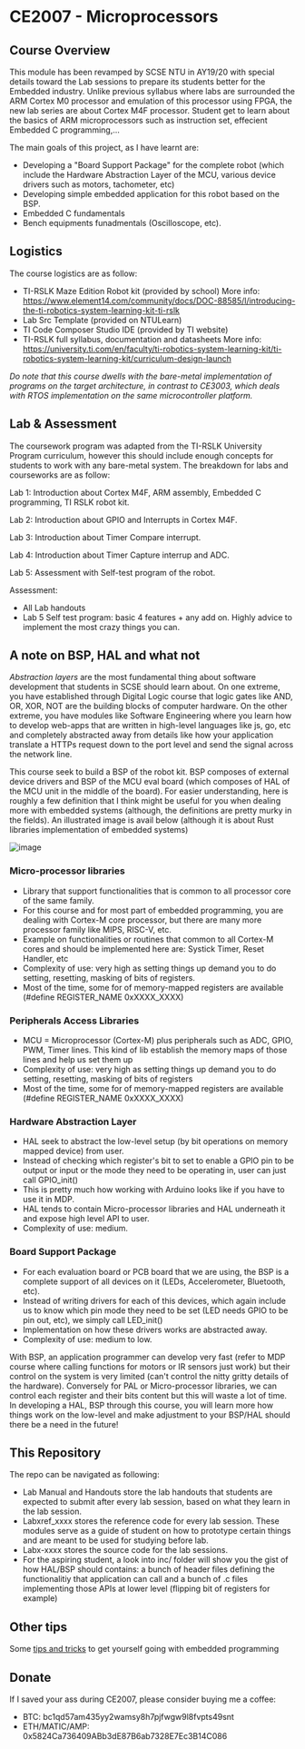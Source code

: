 # CE2007 - Microprocessors

## Course Overview
This module has been revamped by SCSE NTU in AY19/20 with special details toward the Lab sessions to prepare its students better for the Embedded industry. Unlike previous syllabus where labs are surrounded the ARM Cortex M0 processor and emulation of this processor using FPGA, the new lab series are about Cortex M4F processor. Student get to learn about the basics of ARM microprocessors such as instruction set, effecient Embedded C programming,...

The main goals of this project, as I have learnt are:
- Developing a "Board Support Package" for the complete robot (which include the Hardware Abstraction Layer of the MCU, various device drivers such as motors, tachometer, etc)
- Developing simple embedded application for this robot based on the BSP.
- Embedded C fundamentals
- Bench equipments funadmentals (Oscilloscope, etc).

## Logistics
The course logistics are as follow:
+ TI-RSLK Maze Edition Robot kit (provided by school)
More info: https://www.element14.com/community/docs/DOC-88585/l/introducing-the-ti-robotics-system-learning-kit-ti-rslk
+ Lab Src Template (provided on NTULearn)
+ TI Code Composer Studio IDE (provided by TI website)
+ TI-RSLK full syllabus, documentation and datasheets
More info: https://university.ti.com/en/faculty/ti-robotics-system-learning-kit/ti-robotics-system-learning-kit/curriculum-design-launch

*Do note that this course dwells with the bare-metal implementation of programs on the target architecture, in contrast to CE3003, which deals with RTOS implementation on the same microcontroller platform.*

## Lab & Assessment
The coursework program was adapted from the TI-RSLK University Program curriculum, however this should include enough concepts for students to work with any bare-metal system. The breakdown for labs and courseworks are as follow:

Lab 1: Introduction about Cortex M4F, ARM assembly, Embedded C programming, TI RSLK robot kit.

Lab 2: Introduction about GPIO and Interrupts in Cortex M4F.

Lab 3: Introduction about Timer Compare interrupt.

Lab 4: Introduction about Timer Capture interrup and ADC.

Lab 5: Assessment with Self-test program of the robot.

Assessment:
- All Lab handouts
- Lab 5 Self test program: basic 4 features + any add on. Highly advice to implement the most crazy things you can.

## A note on BSP, HAL and what not
*Abstraction layers* are the most fundamental thing about software development that students in SCSE should learn about. On one extreme, you have established through Digital Logic course that logic gates like AND, OR, XOR, NOT are the building blocks of computer hardware. On the other extreme, you have modules like Software Engineering where you learn how to develop web-apps that are written in high-level languages like js, go, etc and completely abstracted away from details like how your application translate a HTTPs request down to the port level and send the signal across the network line.

This course seek to build a BSP of the robot kit. BSP composes of external device drivers and BSP of the MCU eval board (which composes of HAL of the MCU unit in the middle of the board). For easier understanding, here is roughly a few definition that I think might be useful for you when dealing more with embedded systems (although, the definitions are pretty murky in the fields). An illustrated image is avail below (although it is about Rust libraries implementation of embedded systems)

![image](https://user-images.githubusercontent.com/32509869/184795340-1974442d-3446-480f-a504-d0f957429b71.png)

### Micro-processor libraries
- Library that support functionalities that is common to all processor core of the same family.
- For this course and for most part of embedded programming, you are dealing with Cortex-M core processor, but there are many more processor family like MIPS, RISC-V, etc.
- Example on functionalities or routines that common to all Cortex-M cores and should be implemented here are: Systick Timer, Reset Handler, etc
- Complexity of use: very high as setting things up demand you to do setting, resetting, masking of bits of registers.
- Most of the time, some for of memory-mapped registers are available (#define REGISTER_NAME 0xXXXX_XXXX)

### Peripherals Access Libraries
- MCU = Microprocessor (Cortex-M) plus peripherals such as ADC, GPIO, PWM, Timer lines. This kind of lib establish the memory maps of those lines and help us set them up
- Complexity of use: very high as setting things up demand you to do setting, resetting, masking of bits of registers
- Most of the time, some for of memory-mapped registers are available (#define REGISTER_NAME 0xXXXX_XXXX)

### Hardware Abstraction Layer
- HAL seek to abstract the low-level setup (by bit operations on memory mapped device) from user. 
- Instead of checking which register's bit to set to enable a GPIO pin to be output or input or the mode they need to be operating in, user can just call GPIO_init()
- This is pretty much how working with Arduino looks like if you have to use it in MDP.
- HAL tends to contain Micro-processor libraries and HAL underneath it and expose high level API to user.
- Complexity of use: medium.

### Board Support Package
- For each evaluation board or PCB board that we are using, the BSP is a complete support of all devices on it (LEDs, Accelerometer, Bluetooth, etc).
- Instead of writing drivers for each of this devices, which again include us to know which pin mode they need to be set (LED needs GPIO to be pin out, etc), we simply call LED_init()
- Implementation on how these drivers works are abstracted away.
- Complexity of use: medium to low.

With BSP, an application programmer can develop very fast (refer to MDP course where calling functions for motors or IR sensors just work) but their control on the system is very limited (can't control the nitty gritty details of the hardware). Conversely for PAL or Micro-processor libraries, we can control each register and their bits content but this will waste a lot of time. In developing a HAL, BSP through this course, you will learn more how things work on the low-level and make adjustment to your BSP/HAL should there be a need in the future!

## This Repository
The repo can be navigated as following:
- Lab Manual and Handouts store the lab handouts that students are expected to submit after every lab session, based on what they learn in the lab session.
- Labxref_xxxx stores the reference code for every lab session. These modules serve as a guide of student on how to prototype certain things and are meant to be used for studying before lab.
- Labx-xxxx stores the source code for the lab sessions.
- For the aspiring student, a look into inc/ folder will show you the gist of how HAL/BSP should contains: a bunch of header files defining the functionalitiy that application can call and a bunch of .c files implementing those APIs at lower level (flipping bit of registers for example)

## Other tips
Some [tips and tricks](./TIPS.md) to get yourself going with embedded programming

## Donate
If I saved your ass during CE2007, please consider buying me a coffee:
- BTC: bc1qd57am435yy2wamsy8h7pjfwgw9l8fvpts49snt
- ETH/MATIC/AMP: 0x5824Ca736409ABb3dE87B6ab7328E7Ec3B14C086


